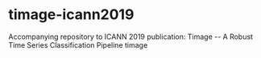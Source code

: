 # timage-icann2019
Accompanying repository to ICANN 2019 publication: Timage -- A Robust Time Series Classification Pipeline timage 
